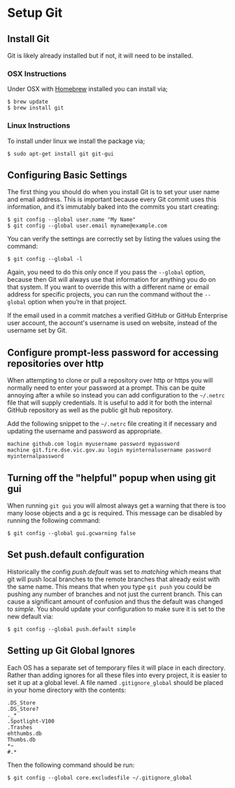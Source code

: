 # Setup Git

## Install Git

Git is likely already installed but if not, it will need to be installed.

### OSX Instructions

Under OSX with [Homebrew](Homebrew.md) installed you can install via;

    $ brew update
    $ brew install git

### Linux Instructions

To install under linux we install the package via;

    $ sudo apt-get install git git-gui

## Configuring Basic Settings

The first thing you should do when you install Git is to set your user name and email address. This is important
because every Git commit uses this information, and it’s immutably baked into the commits you start creating:

    $ git config --global user.name "My Name"
    $ git config --global user.email myname@example.com

You can verify the settings are correctly set by listing the values using the command:

    $ git config --global -l

Again, you need to do this only once if you pass the `--global` option, because then Git will always use that
information for anything you do on that system. If you want to override this with a different name or email
address for specific projects, you can run the command without the `--global` option when you’re in that project.

If the email used in a commit matches a verified GitHub or GitHub Enterprise user account, the account's username
is used on website, instead of the username set by Git.

## Configure prompt-less password for accessing repositories over http

When attempting to clone or pull a repository over http or https you will normally need to enter your password
at a prompt. This can be quite annoying after a while so instead you can add configuration to the ``~/.netrc``
file that will supply credentials. It is useful to add it for both the internal GitHub repository as well as the
public git hub repository.

Add the following snippet to the ``~/.netrc`` file creating it if necessary and updating the username and password
as appropriate.

    machine github.com login myusername password mypassword
    machine git.fire.dse.vic.gov.au login myinternalusername password myinternalpassword

## Turning off the "helpful" popup when using git gui

When running `git gui` you will almost always get a warning that there is too many loose objects and a gc
is required. This message can be disabled by running the following command:

    $ git config --global gui.gcwarning false

## Set push.default configuration

Historically the config _push.default_ was set to _matching_ which means that git will push local branches
to the remote branches that already exist with the same name. This means that when you type `git push` you
could be pushing any number of branches and not just the current branch. This can cause a significant amount
of confusion and thus the default was changed to _simple_. You should update your configuration to make sure
it is set to the new default via:

    $ git config --global push.default simple

## Setting up Git Global Ignores

Each OS has a separate set of temporary files it will place in each directory. Rather than adding
ignores for all these files into every project, it is easier to set it up at a global level. A
file named `.gitignore_global` should be placed in your home directory with the contents:

    .DS_Store
    .DS_Store?
    ._*
    .Spotlight-V100
    .Trashes
    ehthumbs.db
    Thumbs.db
    *~
    #.*

Then the following command should be run:

    $ git config --global core.excludesfile ~/.gitignore_global
